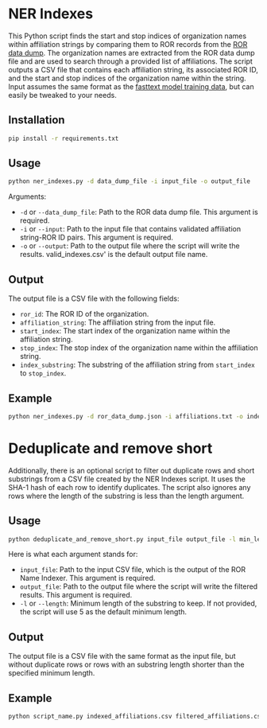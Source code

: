 # NER Indexes

This Python script finds the start and stop indices of organization names within affiliation strings by comparing them to ROR records from the [ROR data dump](https://zenodo.org/record/8190709). The organization names are extracted from the ROR data dump file and are used to search through a provided list of affiliations. The script outputs a CSV file that contains each affiliation string, its associated ROR ID, and the start and stop indices of the organization name within the string. Input assumes the same format as the [fasttext model training data](https://huggingface.co/datasets/poodledude/ror-predictor/tree/main), but can easily be tweaked to your needs.

## Installation

```bash
pip install -r requirements.txt
```

## Usage

```bash
python ner_indexes.py -d data_dump_file -i input_file -o output_file
```

Arguments:

* `-d` or `--data_dump_file`: Path to the ROR data dump file. This argument is required.
* `-i` or `--input`: Path to the input file that contains validated affiliation string-ROR ID pairs. This argument is required.
* `-o` or `--output`: Path to the output file where the script will write the results. valid_indexes.csv' is the default output file name.

## Output

The output file is a CSV file with the following fields:

* `ror_id`: The ROR ID of the organization.
* `affiliation_string`: The affiliation string from the input file.
* `start_index`: The start index of the organization name within the affiliation string.
* `stop_index`: The stop index of the organization name within the affiliation string.
* `index_substring`: The substring of the affiliation string from `start_index` to `stop_index`.


## Example

```bash
python ner_indexes.py -d ror_data_dump.json -i affiliations.txt -o indexed_affiliations.csv
```


# Deduplicate and remove short

Additionally, there is an optional script to filter out duplicate rows and short substrings from a CSV file created by the NER Indexes script. It uses the SHA-1 hash of each row to identify duplicates. The script also ignores any rows where the length of the substring is less than the length argument.


## Usage


```bash
python deduplicate_and_remove_short.py input_file output_file -l min_length
```

Here is what each argument stands for:

* `input_file`: Path to the input CSV file, which is the output of the ROR Name Indexer. This argument is required.
* `output_file`: Path to the output file where the script will write the filtered results. This argument is required.
* `-l` or `--length`: Minimum length of the substring to keep. If not provided, the script will use 5 as the default minimum length.

## Output

The output file is a CSV file with the same format as the input file, but without duplicate rows or rows with an substring length shorter than the specified minimum length.

## Example

```bash
python script_name.py indexed_affiliations.csv filtered_affiliations.csv -l 6
```
